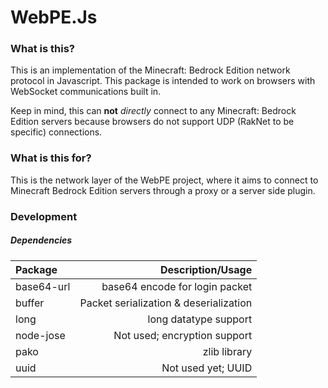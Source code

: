 # WebPE.Js

### What is this? 
This is an implementation of the Minecraft: Bedrock Edition network protocol in Javascript. 
This package is intended to work on browsers with WebSocket communications built in. 

Keep in mind, this can __not__ *directly* connect to any Minecraft: Bedrock Edition servers because browsers do not 
support UDP (RakNet to be specific) connections. 


### What is this for? 
This is the network layer of the WebPE project, where it aims to connect to Minecraft Bedrock Edition servers 
through a proxy or a server side plugin. 


### Development


##### Dependencies

| Package | Description/Usage |
|:--------|------:|
| base64-url | base64 encode for login packet |
| buffer | Packet serialization & deserialization |
| long | long datatype support |
| node-jose | Not used; encryption support |
| pako | zlib library |
| uuid | Not used yet; UUID |
